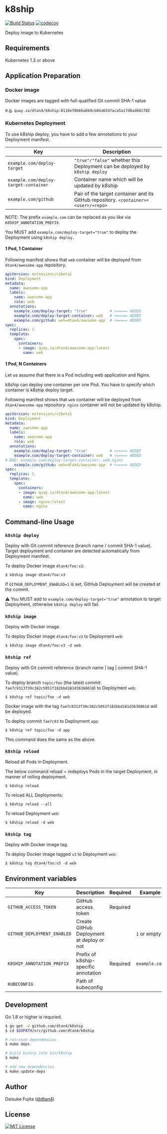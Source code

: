 # k8ship

[![Build Status](https://travis-ci.org/dtan4/k8ship.svg?branch=master)](https://travis-ci.org/dtan4/k8ship)
[![codecov](https://codecov.io/gh/dtan4/k8ship/branch/master/graph/badge.svg)](https://codecov.io/gh/dtan4/k8ship)

Deploy image to Kubernetes

## Requirements

Kubernetes 1.3 or above

## Application Preparation

### Docker image

Docker images are tagged with full-qualified Git commit SHA-1 value

e.g. `quay.io/dtan4/k8ship:0118ef0b66a6b9cb04a6547aca5a17d0ad601782`

### Kubernetes Deployment

To use k8ship deploy, you have to add a few annotations to your Deployment manifest.

|Key|Description|
|---|---|
|`example.com/deploy-target`|`"true"/"false"` whether this Deployment can be deployed by `k8ship deploy`|
|`example.com/deploy-target-container`|Container name which will be updated by k8ship|
|`example.com/github`|Pair of the target container and its GitHub repository. `<container>=<user>/<repo>`|

NOTE: The prefix `example.com` can be replaced as you like via `K8SHIP_ANNOTATION_PREFIX`.

You MUST add `example.com/deploy-target="true"` to deploy the Deployment using `k8ship deploy`.

#### 1 Pod, 1 Container

Following manifest shows that `web` container will be deployed from `dtan4/awesome-app` repository.

```yaml
apiVersion: extensions/v1beta1
kind: Deployment
metadata:
  name: awesome-app
  labels:
    name: awesome-app
    role: web
  annotations:
    example.com/deploy-target: "true"          # <===== ADDED
    example.com/deploy-target-container: web   # <===== ADDED
    example.com/github: web=dtan4/awesome-app  # <===== ADDED
spec:
  replicas: 1
  template:
    spec:
      containers:
      - image: quay.io/dtan4/awesome-app:latest
        name: web
```

#### 1 Pod, N Containers

Let us assume that there is a Pod including web application and Nginx.

k8ship can deploy one container per one Pod.
You have to specify which container is k8ship deploy target.

Following manifest shows that `web` container will be deployed from `dtan4/awesome-app` repository.
`nginx` container will not be updated by k8ship.

```yaml
apiVersion: extensions/v1beta1
kind: Deployment
metadata:
  name: awesome-app
  labels:
    name: awesome-app
    role: web
  annotations:
    example.com/deploy-target: "true"          # <===== ADDED
    example.com/deploy-target-container: web   # <===== ADDED
# BAD: example.com/deploy-target-container: web,nginx
    example.com/github: web=dtan4/awesome-app  # <===== ADDED
spec:
  replicas: 1
  template:
    spec:
      containers:
      - image: quay.io/dtan4/awesome-app:latest
        name: web
      - image: nginx:latest
        name: nginx
```

## Command-line Usage

### `k8ship deploy`

Deploy with Git commit reference (branch name / commit SHA-1 value).
Target deployment and container are detected automatically from Deployment manifest.

To deploy Docker image `dtan4/foo:v3`:

```sh-session
$ k8ship image dtan4/foo:v3
```

If `GITHUB_DEPLOYMENT_ENABLED=1` is set, GitHub Deployment will be created at the commit.

:warning: You MUST add to `example.com/deploy-target="true"` annotation to target Deployment, otherwise `k8ship deploy` will fail.

### `k8ship image`

Deploy with Docker image.

To deploy Docker image `dtan4/foo:v3` to Deployment `web`:

```sh-session
$ k8ship image dtan4/foo:v3 -d web
```

### `k8ship ref`

Deploy with Git commit reference (branch name | tag | commit SHA-1 value).

To deploy branch `topic/foo` (the latest commit: `fae7c9313f39c382c5051f182bbd281d36368618`) to Deployment `web`:

```sh-session
$ k8ship ref topic/foo -d web
```

Docker image with the tag `fae7c9313f39c382c5051f182bbd281d36368618` will be deployed.

To deploy commit `fae7c93` to Deployment `app`:

```sh-session
$ k8ship ref topic/foo -d app
```

This command does the same as the above.

### `k8ship reload`

Reload all Pods in Deployment.

The below command reload = redeploys Pods in the target Deployment, in manner of rolling deployment.

```sh-session
$ k8ship reload
```

To reload ALL Deployments:

```sh-session
$ k8ship reload --all
```

To reload Deployment `web`:

```sh-session
$ k8ship reload -d web
```

### `k8ship tag`

Deploy with Docker image tag.

To deploy Docker image tagged `v3` to Deployment `web`:

```sh-session
$ k8ship tag dtan4/foo:v3 -d web
```

## Environment variables

|Key|Description|Required|Example|
|---|---|---|---|
|`GITHUB_ACCESS_TOKEN`|GitHub access token|Required||
|`GITHUB_DEPLOYMENT_ENABLED`|Create GitHub Deployment at deploy or not||`1` or empty|
|`K8SHIP_ANNOTATION_PREFIX`|Prefix of k8ship-specific annotation|Required|`example.com`|
|`KUBECONFIG`|Path of kubeconfig|||

## Development

Go 1.8 or higher is requried.

```bash
$ go get -d github.com/dtan4/k8ship
$ cd $GOPATH/src/github.com/dtan4/k8ship

# retrieve dependencies
$ make deps

# build binary into bin/k8ship
$ make

# add new dependencies
$ make update-deps
```

## Author

Daisuke Fujita ([@dtan4](https://github.com/dtan4))

## License

[![MIT License](http://img.shields.io/badge/license-MIT-blue.svg?style=flat)](LICENSE)
